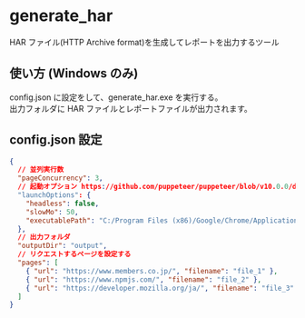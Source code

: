 # generate_har

HAR ファイル(HTTP Archive format)を生成してレポートを出力するツール

## 使い方 (Windows のみ)

config.json に設定をして、generate_har.exe を実行する。  
出力フォルダに HAR ファイルとレポートファイルが出力されます。

## config.json 設定

```json
{
  // 並列実行数
  "pageConcurrency": 3,
  // 起動オプション https://github.com/puppeteer/puppeteer/blob/v10.0.0/docs/api.md#puppeteerlaunchoptions
  "launchOptions": {
    "headless": false,
    "slowMo": 50,
    "executablePath": "C:/Program Files (x86)/Google/Chrome/Application/chrome.exe"
  },
  // 出力フォルダ
  "outputDir": "output",
  // リクエストするページを設定する
  "pages": [
    { "url": "https://www.members.co.jp/", "filename": "file_1" },
    { "url": "https://www.npmjs.com/", "filename": "file_2" },
    { "url": "https://developer.mozilla.org/ja/", "filename": "file_3" }
  ]
}
```
